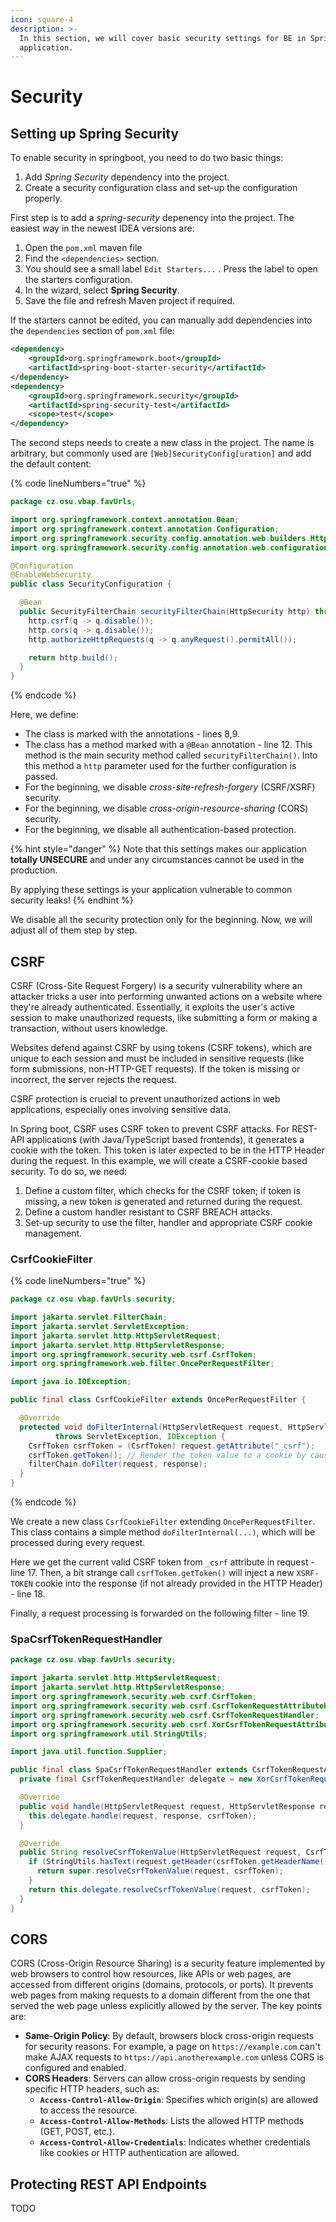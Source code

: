 ```yaml
---
icon: square-4
description: >-
  In this section, we will cover basic security settings for BE in SpringBoot
  application.
---
```


# Security

## Setting up Spring Security

To enable security in springboot, you need to do two basic things:

1. Add _Spring Security_ dependency into the project.
2. Create a security configuration class and set-up the configuration properly.

First step is to add a _spring-security_ depenency into the project. The easiest way in the newest IDEA versions are:

1. Open the `pom.xml` maven file
2. Find the `<dependencies>` section.
3. You should see a small label `Edit Starters...` . Press the label to open the starters configuration.
4. In the wizard, select **Spring Security**.
5. Save the file and refresh Maven project if required.

If the starters cannot be edited, you can manually add dependencies into the `dependencies` section of `pom.xml` file:

```xml
<dependency>
    <groupId>org.springframework.boot</groupId>
    <artifactId>spring-boot-starter-security</artifactId>
</dependency>
<dependency>
    <groupId>org.springframework.security</groupId>
    <artifactId>spring-security-test</artifactId>
    <scope>test</scope>
</dependency>
```

The second steps needs to create a new class in the project. The name is arbitrary, but commonly used are `[Web]SecurityConfig[uration]` and add the default content:

{% code lineNumbers="true" %}
```java
package cz.osu.vbap.favUrls;

import org.springframework.context.annotation.Bean;
import org.springframework.context.annotation.Configuration;
import org.springframework.security.config.annotation.web.builders.HttpSecurity;
import org.springframework.security.config.annotation.web.configuration.EnableWebSecurity;

@Configuration
@EnableWebSecurity
public class SecurityConfiguration {

  @Bean
  public SecurityFilterChain securityFilterChain(HttpSecurity http) throws Exception {
    http.csrf(q -> q.disable());
    http.cors(q -> q.disable());
    http.authorizeHttpRequests(q -> q.anyRequest().permitAll());

    return http.build();
  }
}

```
{% endcode %}

Here, we define:

* The class is marked with the annotations - lines 8,9.
* The class has a method marked with a `@Bean` annotation - line 12. This method is the main security method called `securityFilterChain()`. Into this method a `http` parameter used for the further configuration is passed.
* For the beginning, we disable _cross-site-refresh-forgery_ (CSRF/XSRF) security.
* For the beginning, we disable _cross-origin-resource-sharing_ (CORS) security.
* For the beginning, we disable all authentication-based protection.

{% hint style="danger" %}
Note that this settings makes our application **totally UNSECURE** and under any circumstances cannot be used in the production.

By applying these settings is your application vulnerable to common security leaks!
{% endhint %}

We disable all the security protection only for the beginning. Now, we will adjust all of them step by step.

## CSRF

CSRF (Cross-Site Request Forgery) is a security vulnerability where an attacker tricks a user into performing unwanted actions on a website where they're already authenticated. Essentially, it exploits the user's active session to make unauthorized requests, like submitting a form or making a transaction, without users knowledge.

Websites defend against CSRF by using tokens (CSRF tokens), which are unique to each session and must be included in sensitive requests (like form submissions, non-HTTP-GET requests). If the token is missing or incorrect, the server rejects the request.

CSRF protection is crucial to prevent unauthorized actions in web applications, especially ones involving sensitive data.

In Spring boot, CSRF uses CSRF token to prevent CSRF attacks. For REST-API applications (with Java/TypeScript based frontends), it generates a cookie with the token. This token is later expected to be in the HTTP Header during the request. In this example, we will create a CSRF-cookie based security. To do so, we need:

1. Define a custom filter, which checks for the CSRF token; if token is missing, a new token is generated and returned during the request.
2. Define a custom handler resistant to CSRF BREACH attacks.
3. Set-up security to use the filter, handler and appropriate CSRF cookie management.

### CsrfCookieFilter

{% code lineNumbers="true" %}
```java
package cz.osu.vbap.favUrls.security;

import jakarta.servlet.FilterChain;
import jakarta.servlet.ServletException;
import jakarta.servlet.http.HttpServletRequest;
import jakarta.servlet.http.HttpServletResponse;
import org.springframework.security.web.csrf.CsrfToken;
import org.springframework.web.filter.OncePerRequestFilter;

import java.io.IOException;

public final class CsrfCookieFilter extends OncePerRequestFilter {

  @Override
  protected void doFilterInternal(HttpServletRequest request, HttpServletResponse response, FilterChain filterChain)
          throws ServletException, IOException {
    CsrfToken csrfToken = (CsrfToken) request.getAttribute("_csrf");
    csrfToken.getToken(); // Render the token value to a cookie by causing the deferred token to be loaded
    filterChain.doFilter(request, response);
  }
}

```
{% endcode %}

We create a new class `CsrfCookieFilter` extending `OncePerRequestFilter`. This class contains a simple method `doFilterInternal(...)`, which will be processed during every request.

Here we get the current valid CSRF token from `_csrf` attribute in request - line 17. Then, a bit strange call `csrfToken.getToken()` will inject a new `XSRF-TOKEN` cookie into the response (if not already provided in the HTTP Header) - line 18.

Finally, a request processing is forwarded on the following filter - line 19.

### SpaCsrfTokenRequestHandler

```java
package cz.osu.vbap.favUrls.security;

import jakarta.servlet.http.HttpServletRequest;
import jakarta.servlet.http.HttpServletResponse;
import org.springframework.security.web.csrf.CsrfToken;
import org.springframework.security.web.csrf.CsrfTokenRequestAttributeHandler;
import org.springframework.security.web.csrf.CsrfTokenRequestHandler;
import org.springframework.security.web.csrf.XorCsrfTokenRequestAttributeHandler;
import org.springframework.util.StringUtils;

import java.util.function.Supplier;

public final class SpaCsrfTokenRequestHandler extends CsrfTokenRequestAttributeHandler {
  private final CsrfTokenRequestHandler delegate = new XorCsrfTokenRequestAttributeHandler();

  @Override
  public void handle(HttpServletRequest request, HttpServletResponse response, Supplier<CsrfToken> csrfToken) {
    this.delegate.handle(request, response, csrfToken);
  }

  @Override
  public String resolveCsrfTokenValue(HttpServletRequest request, CsrfToken csrfToken) {
    if (StringUtils.hasText(request.getHeader(csrfToken.getHeaderName()))) {
      return super.resolveCsrfTokenValue(request, csrfToken);
    }
    return this.delegate.resolveCsrfTokenValue(request, csrfToken);
  }
}

```



## CORS

CORS (Cross-Origin Resource Sharing) is a security feature implemented by web browsers to control how resources, like APIs or web pages, are accessed from different origins (domains, protocols, or ports). It prevents web pages from making requests to a domain different from the one that served the web page unless explicitly allowed by the server. The key points are:

* **Same-Origin Policy**: By default, browsers block cross-origin requests for security reasons. For example, a page on `https://example.com` can't make AJAX requests to `https://api.anotherexample.com` unless CORS is configured and enabled.
* **CORS Headers**: Servers can allow cross-origin requests by sending specific HTTP headers, such as:
  * **`Access-Control-Allow-Origin`**: Specifies which origin(s) are allowed to access the resource.
  * **`Access-Control-Allow-Methods`**: Lists the allowed HTTP methods (GET, POST, etc.).
  * **`Access-Control-Allow-Credentials`**: Indicates whether credentials like cookies or HTTP authentication are allowed.

## Protecting REST API Endpoints

TODO

